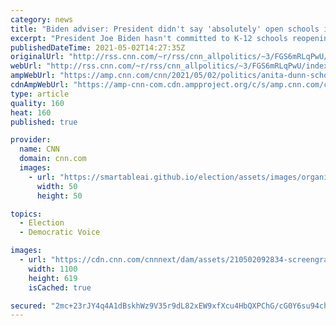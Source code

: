 ```yaml
---
category: news
title: "Biden adviser: President didn't say 'absolutely' open schools in fall because virus is unpredictable"
excerpt: "President Joe Biden hasn't committed to K-12 schools reopening full-time and in-person in the fall, one of his senior advisers said Sunday, because the coronavirus remains unpredictable.\n    \n"
publishedDateTime: 2021-05-02T14:27:35Z
originalUrl: "http://rss.cnn.com/~r/rss/cnn_allpolitics/~3/FGS6mRLqPwU/index.html"
webUrl: "http://rss.cnn.com/~r/rss/cnn_allpolitics/~3/FGS6mRLqPwU/index.html"
ampWebUrl: "https://amp.cnn.com/cnn/2021/05/02/politics/anita-dunn-schools-reopen-biden-cnntv/index.html"
cdnAmpWebUrl: "https://amp-cnn-com.cdn.ampproject.org/c/s/amp.cnn.com/cnn/2021/05/02/politics/anita-dunn-schools-reopen-biden-cnntv/index.html"
type: article
quality: 160
heat: 160
published: true

provider:
  name: CNN
  domain: cnn.com
  images:
    - url: "https://smartableai.github.io/election/assets/images/organizations/cnn.com-50x50.jpg"
      width: 50
      height: 50

topics:
  - Election
  - Democratic Voice

images:
  - url: "https://cdn.cnn.com/cnnnext/dam/assets/210502092834-screengrab-anita-dunn-cnn-0502-super-tease.jpg"
    width: 1100
    height: 619
    isCached: true

secured: "2mc+23rJY4q4A1dBskhWz9V35r9dL82xEW9xfXcu4HbQXPChG/cG0Y6su94chj67BmVPA81RKgMozSUjC9OyxCq4rv0vUwYqNh/OhVZJ0q4u6nUeV5hRa7oI5tdzCW3PNjXNdcEUyEMX+RxQB3RFCU5whGB2Jj0e22v6cxfV3z1JKW3Q/Pc43U9+jQiCWU66ykgtbxXZR0gY3kg466rHLn4/UKIj2UDyKZ+lKkFdkxLop7vMsuxdAl2vKJVglvbTLt0FlE6NeRWc9JC/mbKDFx0bCGoNiHO0f+SrdTq1ctF9oN1yc3Wg7XS39llzUs6ewKKqBzYX6hR90YEzotpDA+iJ4Xri/JkcYs/PAeo5/RA=;hK4Qv0CsK1/FlINHjOdhWg=="
---
```


